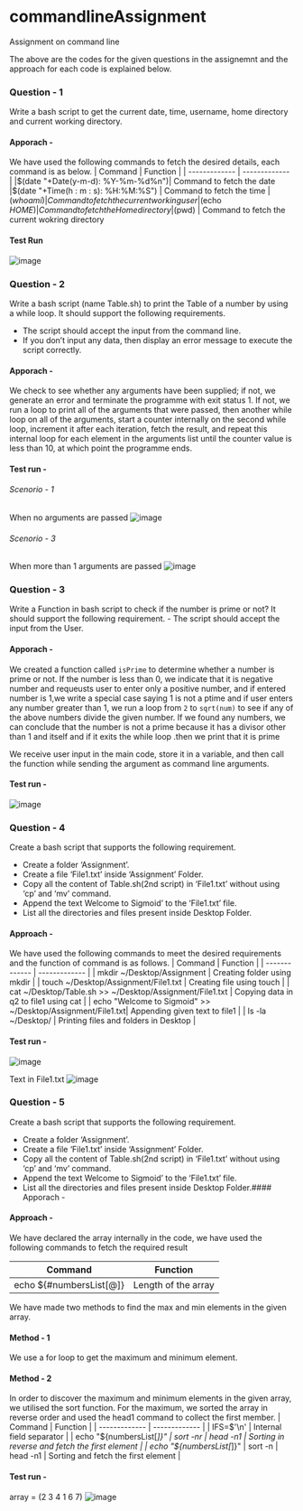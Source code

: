 # commandlineAssignment
Assignment on command line

The above are the codes for the given questions in the assignemnt and the approach for each code is explained below.

### Question - 1
Write a bash script to get the current date, time, username, home directory and current working directory.

#### Apporach - 
We have used the following commands to fetch the desired details, each command is as below.
| Command  | Function |
| ------------- | ------------- |
|$(date "+Date(y-m-d): %Y-%m-%d%n")| Command to fetch the date
|$(date "+Time(h : m : s): %H:%M:%S") | Command to fetch the time
|$(whoami) | Command to fetch the current working user
|$(echo $HOME) | Command to fetch the Home directory
|$(pwd) | Command to fetch the current wokring directory

#### Test Run
![image](https://user-images.githubusercontent.com/123619674/216590320-5a43d6ef-8251-40cf-8347-e1f292facdd8.png)


### Question - 2
Write a bash script (name Table.sh) to print the Table of a number by using a while loop. It should support the following requirements.
  - The script should accept the input from the command line.
  - If you don’t input any data, then display an error message to execute the script correctly.

#### Apporach - 
We check to see whether any arguments have been supplied; if not, we generate an error and terminate the programme with exit status 1. If not, we run a loop to print all of the arguments that were passed, then another while loop on all of the arguments, start a counter internally on the second while loop, increment it after each iteration, fetch the result, and repeat this internal loop for each element in the arguments list until the counter value is less than 10, at which point the programme ends.

#### Test run - 
###### Scenorio - 1
When no arguments are passed
![image](https://user-images.githubusercontent.com/123619674/216591865-37507429-566e-4c3b-8f5c-5197cc598026.png)


###### Scenorio - 3
When more than 1 arguments are passed
![image](https://user-images.githubusercontent.com/123619674/216591944-6aa7acac-1faf-469c-bee5-4e143eea65af.png)



### Question - 3
Write a Function in bash script to check if the number is prime or not? It should support the following requirement.
          - The script should accept the input from the User.
#### Apporach - 

We created a function called `isPrime` to determine whether a number is prime or not. If the number is less than 0, we indicate that it is negative number and requeusts user to enter only a positive number, and if entered number is 1,we write a special case saying 1 is not a ptime and if user enters any number greater than 1, we run a loop from `2` to `sqrt(num)` to see if any of the above numbers divide the given number. If we found any numbers, we can conclude that the number is not a prime because it has a divisor other than 1 and itself and if it exits the while loop .then we print that it is prime

We receive user input in the main code, store it in a variable, and then call the function while sending the argument as command line arguments.

#### Test run - 
![image](https://user-images.githubusercontent.com/123619674/216595248-e887652f-1517-4c28-b34e-a02cd6c4560f.png)


### Question - 4
Create a bash script that supports the following requirement.
  - Create a folder ‘Assignment’.
  - Create a file ‘File1.txt’ inside ‘Assignment’ Folder.
  - Copy all the content of Table.sh(2nd script) in ‘File1.txt’ without using ‘cp’ and ‘mv’ command.
  - Append the text Welcome to Sigmoid’ to the ‘File1.txt’ file.
  - List all the directories and files present inside Desktop Folder.

#### Approach - 

We have used the following commands to meet the desired requirements and the function of command is as follows.
| Command  | Function |
| ------------- | ------------- |
| mkdir ~/Desktop/Assignment | Creating folder using mkdir |
| touch ~/Desktop/Assignment/File1.txt | Creating file using touch |
| cat ~/Desktop/Table.sh  >> ~/Desktop/Assignment/File1.txt | Copying data in q2 to file1 using cat |
| echo "Welcome to Sigmoid" >> ~/Desktop/Assignment/File1.txt| Appending given text to file1 |
| ls -la ~/Desktop/ | Printing files and folders in Desktop |

#### Test run - 
![image](https://user-images.githubusercontent.com/123619674/216596095-f55ab189-f67b-4769-8bf9-99c28d83296a.png)

Text in File1.txt
![image](https://user-images.githubusercontent.com/123619674/216596420-ace33314-0e03-4245-8f30-6f3242c7b880.png)


### Question - 5
Create a bash script that supports the following requirement.
  - Create a folder ‘Assignment’.
  - Create a file ‘File1.txt’ inside ‘Assignment’ Folder.
  - Copy all the content of Table.sh(2nd script) in ‘File1.txt’ without using ‘cp’ and ‘mv’ command.
  - Append the text Welcome to Sigmoid’ to the ‘File1.txt’ file.
  - List all the directories and files present inside Desktop Folder.#### Apporach - 

#### Approach - 

We have declared the array internally in the code, we have used the following commands to fetch the required result

| Command  | Function |
| ------------- | ------------- |
| echo ${#numbersList[@]} | Length of the array|

We have made two methods to find the max and min elements in the given array.
#### Method - 1
We use a for loop to get the maximum and minimum element.


#### Method - 2
In order to discover the maximum and minimum elements in the given array, we utilised the sort function. For the maximum, we sorted the array in reverse order and used the head1 command to collect the first member.
| Command  | Function |
| ------------- | ------------- |
| IFS=$'\n' | Internal field separator |
| echo "${numbersList[*]}" \| sort -nr \| head -n1 | Sorting in reverse and fetch the first element |
| echo "${numbersList[*]}" \| sort -n \| head -n1 | Sorting  and fetch the first element |


#### Test run - 
array = (2 3 4 1 6 7)
![image](https://user-images.githubusercontent.com/123619674/216597357-568d04f0-4bbb-4cd6-bd56-9b8e28ad5d40.png)

